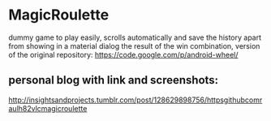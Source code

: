 # MagicRoulette
dummy game to play easily,
scrolls automatically and save the history
apart from showing in a material dialog
the result of the win combination, version of the original repository:
https://code.google.com/p/android-wheel/

personal blog with link and screenshots:
----------------------------------------
http://insightsandprojects.tumblr.com/post/128629898756/httpsgithubcomraulh82vlcmagicroulette
